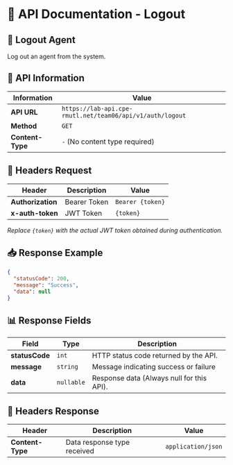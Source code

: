 # 📌 API Documentation - Logout

## 🚪 Logout Agent

Log out an agent from the system.

## 📌 API Information

| Information      | Value                                                     |
| ---------------- | --------------------------------------------------------- |
| **API URL**      | `https://lab-api.cpe-rmutl.net/team06/api/v1/auth/logout` |
| **Method**       | `GET`                                                     |
| **Content-Type** | `-` (No content type required)                            |

## 📝 Headers Request

| Header            | Description  | Value            |
| ----------------- | ------------ | ---------------- |
| **Authorization** | Bearer Token | `Bearer {token}` |
| **x-auth-token**  | JWT Token    | `{token}`        |

_Replace `{token}` with the actual JWT token obtained during authentication._

## 📥 Response Example

```json
{
  "statusCode": 200,
  "message": "Success",
  "data": null
}
```

## 📊 Response Fields

| Field          | Type       | Description                               |
| -------------- | ---------- | ----------------------------------------- |
| **statusCode** | `int`      | HTTP status code returned by the API.     |
| **message**    | `string`   | Message indicating success or failure     |
| **data**       | `nullable` | Response data (Always null for this API). |

## 📝 Headers Response

| Header           | Description                 | Value              |
| ---------------- | --------------------------- | ------------------ |
| **Content-Type** | Data response type received | `application/json` |
